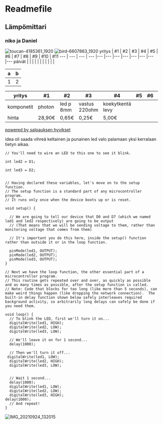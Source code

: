 # Readmefile
## Lämpömittari
### niko ja Daniel
![toucan-4185361_1920](https://user-images.githubusercontent.com/91183139/134325272-ba25a215-ef84-407e-8722-627107a25636.jpg)
  ![bird-6607863_1920](https://user-images.githubusercontent.com/91183139/134325617-a525e35e-a9d1-4118-b32a-ff88616bcbf5.jpg)
yritys | #1 | #2 | #3 | #4 | #5 | #6 | #7 | #8 | #9 | #10 | #11
--- | --- | --- | --- |--- |--- |--- |--- |--- |--- |--- |---
päivät |   |   |   |   |   |   |   |   |   |  | 


a | b
------------ | -------------
 1 | 2



yritys | #1 | #2 | #3 | #4 | #5 | #6 | #7 | #8 | #9 | #10 | #11
--- | --- | --- | --- |--- |--- |--- |--- |--- |--- |--- |---
komponetit |photon   |led p 8mm   | vastus 220ohm  |koekytkentä levy   |   |   |   |   |   |  | 
hinta  |28,90€   | 0,65€  | 0,25€  | 5,00€  |   |   |   |   |   |  | 


[powered by salpauksen hyvikset](https://www.salpaus.fi/opiskelija/)  

 idea oli saada vihreä keltainen ja punainen led valo palamaan yksi kerralaan tietyn aikaa.
 
 
```int led1 = D0; // Instead of writing D0 over and over again, we'll write led1
// You'll need to wire an LED to this one to see it blink.

int led2 = D1; 

int led3 = D2;


// Having declared these variables, let's move on to the setup function.
// The setup function is a standard part of any microcontroller program.
// It runs only once when the device boots up or is reset.

void setup() {

  // We are going to tell our device that D0 and D7 (which we named led1 and led2 respectively) are going to be output
  // (That means that we will be sending voltage to them, rather than monitoring voltage that comes from them)

  // It's important you do this here, inside the setup() function rather than outside it or in the loop function.

  pinMode(led1, OUTPUT);
  pinMode(led2, OUTPUT);
  pinMode(led3, OUTPUT);
}

// Next we have the loop function, the other essential part of a microcontroller program.
// This routine gets repeated over and over, as quickly as possible and as many times as possible, after the setup function is called.
// Note: Code that blocks for too long (like more than 5 seconds), can make weird things happen (like dropping the network connection).  The built-in delay function shown below safely interleaves required background activity, so arbitrarily long delays can safely be done if you need them.

void loop() {
  // To blink the LED, first we'll turn it on...
  digitalWrite(led1, HIGH);
  digitalWrite(led2, LOW);
  digitalWrite(led3, LOW);

  // We'll leave it on for 1 second...
  delay(1000);

  // Then we'll turn it off...
 digitalWrite(led1, LOW);
  digitalWrite(led2, HIGH);
  digitalWrite(led3, LOW);


  // Wait 1 second...
  delay(1000);
  digitalWrite(led1, LOW);
  digitalWrite(led2, LOW);
  digitalWrite(led3, HIGH);
delay(1000);
  // And repeat!
}
```



![IMG_20210924_132015](https://user-images.githubusercontent.com/91183139/134659660-fa41b54c-737a-4a35-a8ca-f44d5576ca57.jpg)


